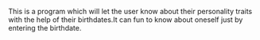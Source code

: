 This is a program which will let the user know about their personality traits with the help of their birthdates.It can fun to know about oneself just by entering the birthdate.

